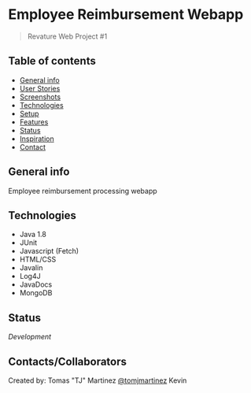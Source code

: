 # Employee Reimbursement Webapp
> Revature Web Project #1

## Table of contents
* [General info](#general-info)
* [User Stories](#user-stories)
* [Screenshots](#screenshots)
* [Technologies](#technologies)
* [Setup](#setup)
* [Features](#features)
* [Status](#status)
* [Inspiration](#inspiration)
* [Contact](#contact)

## General info
Employee reimbursement processing webapp


## Technologies
* Java 1.8
* JUnit
* Javascript (Fetch)
* HTML/CSS
* Javalin
* Log4J
* JavaDocs
* MongoDB

## Status
_Development_

## Contacts/Collaborators
Created by:
Tomas "TJ" Martinez [@tomjmartinez](https://www.github.com/tomjmartinez)
Kevin